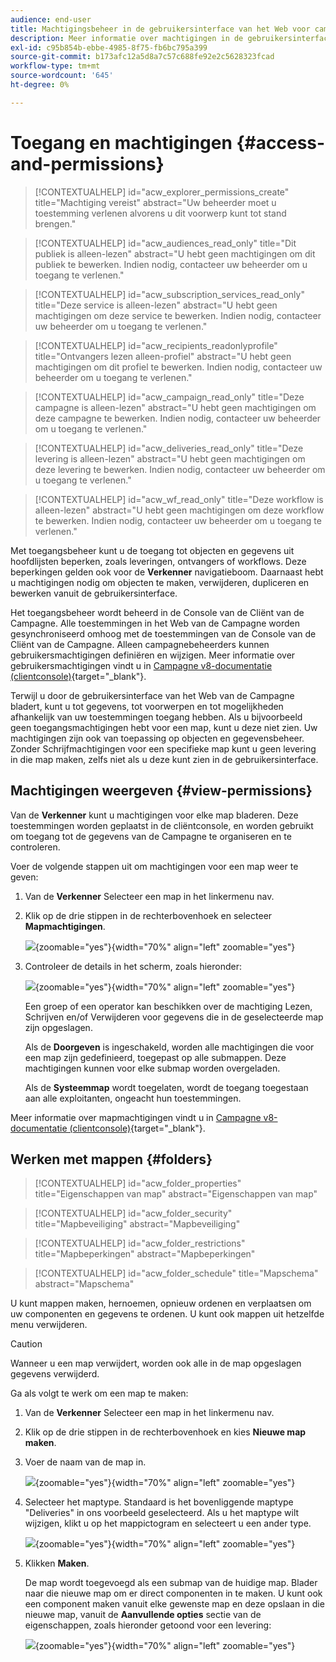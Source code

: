 ```yaml
---
audience: end-user
title: Machtigingsbeheer in de gebruikersinterface van het Web voor campagne
description: Meer informatie over machtigingen in de gebruikersinterface van Campagne Web
exl-id: c95b854b-ebbe-4985-8f75-fb6bc795a399
source-git-commit: b173afc12a5d8a7c57c688fe92e2c5628323fcad
workflow-type: tm+mt
source-wordcount: '645'
ht-degree: 0%

---
```


# Toegang en machtigingen {#access-and-permissions}

>[!CONTEXTUALHELP]
>id="acw_explorer_permissions_create"
>title="Machtiging vereist"
>abstract="Uw beheerder moet u toestemming verlenen alvorens u dit voorwerp kunt tot stand brengen."

>[!CONTEXTUALHELP]
>id="acw_audiences_read_only"
>title="Dit publiek is alleen-lezen"
>abstract="U hebt geen machtigingen om dit publiek te bewerken. Indien nodig, contacteer uw beheerder om u toegang te verlenen."

>[!CONTEXTUALHELP]
>id="acw_subscription_services_read_only"
>title="Deze service is alleen-lezen"
>abstract="U hebt geen machtigingen om deze service te bewerken. Indien nodig, contacteer uw beheerder om u toegang te verlenen."

>[!CONTEXTUALHELP]
>id="acw_recipients_readonlyprofile"
>title="Ontvangers lezen alleen-profiel"
>abstract="U hebt geen machtigingen om dit profiel te bewerken. Indien nodig, contacteer uw beheerder om u toegang te verlenen."

>[!CONTEXTUALHELP]
>id="acw_campaign_read_only"
>title="Deze campagne is alleen-lezen"
>abstract="U hebt geen machtigingen om deze campagne te bewerken. Indien nodig, contacteer uw beheerder om u toegang te verlenen."

>[!CONTEXTUALHELP]
>id="acw_deliveries_read_only"
>title="Deze levering is alleen-lezen"
>abstract="U hebt geen machtigingen om deze levering te bewerken. Indien nodig, contacteer uw beheerder om u toegang te verlenen."


>[!CONTEXTUALHELP]
>id="acw_wf_read_only"
>title="Deze workflow is alleen-lezen"
>abstract="U hebt geen machtigingen om deze workflow te bewerken. Indien nodig, contacteer uw beheerder om u toegang te verlenen."



Met toegangsbeheer kunt u de toegang tot objecten en gegevens uit hoofdlijsten beperken, zoals leveringen, ontvangers of workflows. Deze beperkingen gelden ook voor de **Verkenner** navigatieboom. Daarnaast hebt u machtigingen nodig om objecten te maken, verwijderen, dupliceren en bewerken vanuit de gebruikersinterface.

Het toegangsbeheer wordt beheerd in de Console van de Cliënt van de Campagne. Alle toestemmingen in het Web van de Campagne worden gesynchroniseerd omhoog met de toestemmingen van de Console van de Cliënt van de Campagne. Alleen campagnebeheerders kunnen gebruikersmachtigingen definiëren en wijzigen. Meer informatie over gebruikersmachtigingen vindt u in [Campagne v8-documentatie (clientconsole)](https://experienceleague.adobe.com/docs/campaign/campaign-v8/admin/permissions/gs-permissions.html){target="_blank"}.

Terwijl u door de gebruikersinterface van het Web van de Campagne bladert, kunt u tot gegevens, tot voorwerpen en tot mogelijkheden afhankelijk van uw toestemmingen toegang hebben. Als u bijvoorbeeld geen toegangsmachtigingen hebt voor een map, kunt u deze niet zien. Uw machtigingen zijn ook van toepassing op objecten en gegevensbeheer. Zonder Schrijfmachtigingen voor een specifieke map kunt u geen levering in die map maken, zelfs niet als u deze kunt zien in de gebruikersinterface.

## Machtigingen weergeven {#view-permissions}

Van de **Verkenner** kunt u machtigingen voor elke map bladeren. Deze toestemmingen worden geplaatst in de cliëntconsole, en worden gebruikt om toegang tot de gegevens van de Campagne te organiseren en te controleren.

Voer de volgende stappen uit om machtigingen voor een map weer te geven:

1. Van de **Verkenner** Selecteer een map in het linkermenu nav.
1. Klik op de drie stippen in de rechterbovenhoek en selecteer **Mapmachtigingen**.

   ![](assets/permissions-view-menu.png){zoomable="yes"}{width="70%" align="left" zoomable="yes"}

1. Controleer de details in het scherm, zoals hieronder:

   ![](assets/permissions-view-screen.png){zoomable="yes"}{width="70%" align="left" zoomable="yes"}

   Een groep of een operator kan beschikken over de machtiging Lezen, Schrijven en/of Verwijderen voor gegevens die in de geselecteerde map zijn opgeslagen.

   Als de **Doorgeven** is ingeschakeld, worden alle machtigingen die voor een map zijn gedefinieerd, toegepast op alle submappen. Deze machtigingen kunnen voor elke submap worden overgeladen.

   Als de **Systeemmap** wordt toegelaten, wordt de toegang toegestaan aan alle exploitanten, ongeacht hun toestemmingen.

Meer informatie over mapmachtigingen vindt u in [Campagne v8-documentatie (clientconsole)](https://experienceleague.adobe.com/docs/campaign/campaign-v8/admin/permissions/folder-permissions.html){target="_blank"}.


## Werken met mappen {#folders}

>[!CONTEXTUALHELP]
>id="acw_folder_properties"
>title="Eigenschappen van map"
>abstract="Eigenschappen van map"

>[!CONTEXTUALHELP]
>id="acw_folder_security"
>title="Mapbeveiliging"
>abstract="Mapbeveiliging"

>[!CONTEXTUALHELP]
>id="acw_folder_restrictions"
>title="Mapbeperkingen"
>abstract="Mapbeperkingen"

>[!CONTEXTUALHELP]
>id="acw_folder_schedule"
>title="Mapschema"
>abstract="Mapschema"

U kunt mappen maken, hernoemen, opnieuw ordenen en verplaatsen om uw componenten en gegevens te ordenen. U kunt ook mappen uit hetzelfde menu verwijderen.

>[!CAUTION]
>
>Wanneer u een map verwijdert, worden ook alle in de map opgeslagen gegevens verwijderd.

Ga als volgt te werk om een map te maken:

1. Van de **Verkenner** Selecteer een map in het linkermenu nav.
1. Klik op de drie stippen in de rechterbovenhoek en kies **Nieuwe map maken**.
1. Voer de naam van de map in.

   ![](assets/create-new-subfolder.png){zoomable="yes"}{width="70%" align="left" zoomable="yes"}

1. Selecteer het maptype. Standaard is het bovenliggende maptype &quot;Deliveries&quot; in ons voorbeeld geselecteerd. Als u het maptype wilt wijzigen, klikt u op het mappictogram en selecteert u een ander type.

   ![](assets/create-new-subfolder2.png){zoomable="yes"}{width="70%" align="left" zoomable="yes"}

1. Klikken **Maken**.

   De map wordt toegevoegd als een submap van de huidige map. Blader naar die nieuwe map om er direct componenten in te maken. U kunt ook een component maken vanuit elke gewenste map en deze opslaan in die nieuwe map, vanuit de **Aanvullende opties** sectie van de eigenschappen, zoals hieronder getoond voor een levering:

   ![](assets/delivery-properties-folder.png){zoomable="yes"}{width="70%" align="left" zoomable="yes"}
